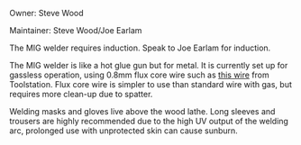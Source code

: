 Owner: Steve Wood

Maintainer: Steve Wood/Joe Earlam

The MIG welder requires induction. Speak to Joe Earlam for induction.

The MIG welder is like a hot glue gun but for metal. It is currently set up for gassless operation, using 0.8mm flux core wire such as [this wire](https://www.toolstation.com/shop/p13760) from Toolstation. Flux core wire is simpler to use than standard wire with gas, but requires more clean-up due to spatter.

Welding masks and gloves live above the wood lathe. Long sleeves and trousers are highly recommended due to the high UV output of the welding arc, prolonged use with unprotected skin can cause sunburn.